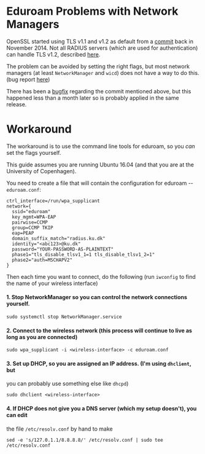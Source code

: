# Eduroam Problems with Network Managers

OpenSSL started using TLS v1.1 and v1.2 as default from a
[commit](https://git.ti.com/wilink8-wlan/hostap/commit/35efa2479ff19c3f13e69dc50d2708ce79a99beb?format=patch)
back in November 2014. Not all RADIUS servers (which are used for
authentication) can handle TLS v1.2, described
[here](https://community.jisc.ac.uk/groups/eduroam/article/tls-12-and-updated-radius-requirements).

The problem can be avoided by setting the right flags, but most network managers
(at least `NetworkManager` and `wicd`) does not have a way to do this. (bug
report [here](https://bugzilla.gnome.org/show_bug.cgi?id=765059))

There has been a
[bugfix](https://git.ti.com/wilink8-wlan/hostap/commit/d4913c585ec9b62a667473878a7fd7d8600d3388?format=patch)
regarding the commit mentioned above, but this happened less than a month later
so is probably applied in the same release.

# Workaround

The workaround is to use the command line tools for eduroam, so you *can* set
the flags yourself.

This guide assumes you are running Ubuntu 16.04 (and that you are at the
University of Copenhagen).

You need to create a file that will contain the configuration for eduroam --
`eduroam.conf`:

```
ctrl_interface=/run/wpa_supplicant
network={
  ssid="eduroam"
  key_mgmt=WPA-EAP
  pairwise=CCMP
  group=CCMP TKIP
  eap=PEAP
  domain_suffix_match="radius.ku.dk"
  identity="<abc123>@ku.dk"
  password="YOUR-PASSWORD-AS-PLAINTEXT"
  phase1="tls_disable_tlsv1_1=1 tls_disable_tlsv1_2=1"
  phase2="auth=MSCHAPV2"
}
```

Then each time you want to connect, do the following (run `iwconfig` to find the
name of your wireless interface)

#### 1. Stop NetworkManager so you can control the network connections yourself.

``` shell
sudo systemctl stop NetworkManager.service
```

#### 2. Connect to the wireless network (this process will continue to live as long as you are connected)

``` shell
sudo wpa_supplicant -i <wireless-interface> -c eduroam.conf
```

#### 3. Set up DHCP, so you are assigned an IP address. (I'm using `dhclient`, but
   you can probably use something else like `dhcpd`)

``` shell
sudo dhclient <wireless-interface>
```

#### 4. If DHCP does not give you a DNS server (which my setup doesn't), you can edit
   the file `/etc/resolv.conf` by hand to make

``` shell
sed -e 's/127.0.1.1/8.8.8.8/' /etc/resolv.conf | sudo tee /etc/resolv.conf
```
